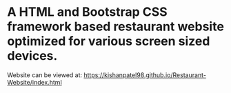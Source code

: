 # A HTML and Bootstrap CSS framework based restaurant website optimized for various screen sized devices.

Website can be viewed at:
https://kishanpatel98.github.io/Restaurant-Website/index.html

